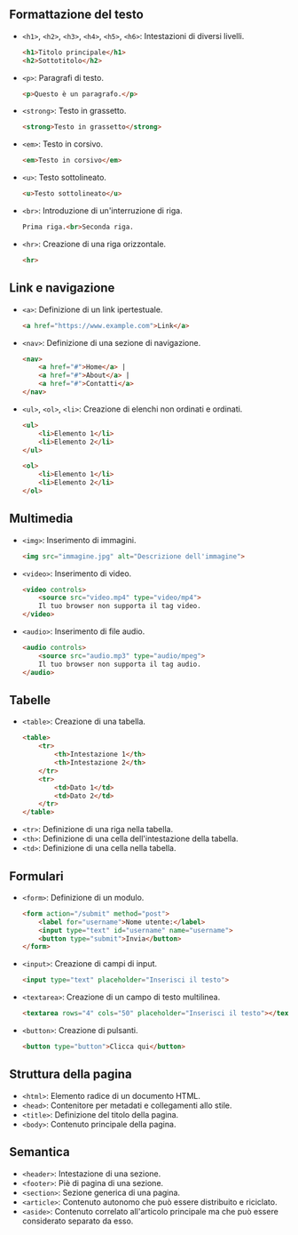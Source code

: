## Formattazione del testo
- `<h1>`, `<h2>`, `<h3>`, `<h4>`, `<h5>`, `<h6>`: Intestazioni di diversi livelli.
  ```html
  <h1>Titolo principale</h1>
  <h2>Sottotitolo</h2>
  ```
- `<p>`: Paragrafi di testo.
  ```html
  <p>Questo è un paragrafo.</p>
  ```
- `<strong>`: Testo in grassetto.
  ```html
  <strong>Testo in grassetto</strong>
  ```
- `<em>`: Testo in corsivo.
  ```html
  <em>Testo in corsivo</em>
  ```
- `<u>`: Testo sottolineato.
  ```html
  <u>Testo sottolineato</u>
  ```
- `<br>`: Introduzione di un'interruzione di riga.
  ```html
  Prima riga.<br>Seconda riga.
  ```
- `<hr>`: Creazione di una riga orizzontale.
  ```html
  <hr>
  ```

## Link e navigazione
- `<a>`: Definizione di un link ipertestuale.
  ```html
  <a href="https://www.example.com">Link</a>
  ```
- `<nav>`: Definizione di una sezione di navigazione.
  ```html
  <nav>
      <a href="#">Home</a> |
      <a href="#">About</a> |
      <a href="#">Contatti</a>
  </nav>
  ```
- `<ul>`, `<ol>`, `<li>`: Creazione di elenchi non ordinati e ordinati.
  ```html
  <ul>
      <li>Elemento 1</li>
      <li>Elemento 2</li>
  </ul>
  
  <ol>
      <li>Elemento 1</li>
      <li>Elemento 2</li>
  </ol>
  ```

## Multimedia
- `<img>`: Inserimento di immagini.
  ```html
  <img src="immagine.jpg" alt="Descrizione dell'immagine">
  ```
- `<video>`: Inserimento di video.
  ```html
  <video controls>
      <source src="video.mp4" type="video/mp4">
      Il tuo browser non supporta il tag video.
  </video>
  ```
- `<audio>`: Inserimento di file audio.
  ```html
  <audio controls>
      <source src="audio.mp3" type="audio/mpeg">
      Il tuo browser non supporta il tag audio.
  </audio>
  ```
## Tabelle
- `<table>`: Creazione di una tabella.
  ```html
  <table>
      <tr>
          <th>Intestazione 1</th>
          <th>Intestazione 2</th>
      </tr>
      <tr>
          <td>Dato 1</td>
          <td>Dato 2</td>
      </tr>
  </table>
  ```
- `<tr>`: Definizione di una riga nella tabella.
- `<th>`: Definizione di una cella dell'intestazione della tabella.
- `<td>`: Definizione di una cella nella tabella.

## Formulari
- `<form>`: Definizione di un modulo.
  ```html
  <form action="/submit" method="post">
      <label for="username">Nome utente:</label>
      <input type="text" id="username" name="username">
      <button type="submit">Invia</button>
  </form>
  ```
- `<input>`: Creazione di campi di input.
  ```html
  <input type="text" placeholder="Inserisci il testo">
  ```
- `<textarea>`: Creazione di un campo di testo multilinea.
  ```html
  <textarea rows="4" cols="50" placeholder="Inserisci il testo"></textarea>
  ```
- `<button>`: Creazione di pulsanti.
  ```html
  <button type="button">Clicca qui</button>
  ```

## Struttura della pagina
- `<html>`: Elemento radice di un documento HTML.
- `<head>`: Contenitore per metadati e collegamenti allo stile.
- `<title>`: Definizione del titolo della pagina.
- `<body>`: Contenuto principale della pagina.

## Semantica
- `<header>`: Intestazione di una sezione.
- `<footer>`: Piè di pagina di una sezione.
- `<section>`: Sezione generica di una pagina.
- `<article>`: Contenuto autonomo che può essere distribuito e riciclato.
- `<aside>`: Contenuto correlato all'articolo principale ma che può essere considerato separato da esso.

